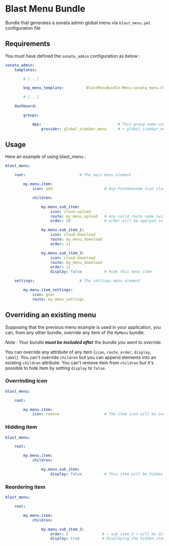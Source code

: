 # Blast Menu Bundle

Bundle that generates a sonata admin global menu via `blast_menu.yml` configuration file

## Requirements

You must have defined the `sonata_admin` configuration as below :

```yaml
sonata_admin:
    templates:

        # [...]

        knp_menu_template:          BlastMenuBundle:Menu:sonata_menu.html.twig

        # [...]

    dashboard:

        groups:

            App:                                  # This group name could be any string
                provider: global_sidebar_menu     # « global_sidebar_menu » is the BlastMenuBundle menu provider
```

## Usage

Here an example of using blast_menu :

```yaml
blast_menu:

    root:                        # The main menu element

        my.menu.item:
            icon: add                       # Any FontAwesome icon class name (without the « fa- »)

            children:

                my.menu.sub_item:
                    icon: cloud-upload
                    route: my_menu_upload   # any valid route name (without mandatory parameters)
                    order: 10               # order will be applyed in current menu depth only

                my.menu.sub_item_2:
                    icon: cloud-download
                    route: my_menu_download
                    order: 11

                my.menu.sub_item_3:
                    icon: cloud-download
                    route: my_menu_download
                    order: 12
                    display: false          # Hide this menu item

    settings:                    # The settings menu element

        my.menu.item_settings:
            icon: gear
            route: my_menu_settings
```

## Overriding an existing menu

Supposing that the previous menu example is used in your application, you can, from any other bundle, override any item of the `MyMenu` bundle.

_Note : Your bundle **must be included after** the bundle you want to override._

You can override any attribute of any item (`icon`, `route`, `order`, `display`, `label`). You can't override `children` but you can append elements into an existing `children` attribute. You can't remove item from `children` but it's possible to hide item by setting `display` to `false`.

### Overrinding icon

```yaml
blast_menu:

    root:

        my.menu.item:
            icon: remove                    # The item icon will be overriden
```

### Hidding item

```yaml
blast_menu:

    root:

        my.menu.item:
            children:

                my.menu.sub_item:
                    display: false          # This item will be hidden
```

### Reordering item

```yaml
blast_menu:

    root:

        my.menu.item:
            children:

                my.menu.sub_item_3:
                    order: 5               # « sub_item_3 » will be displayed before « my.menu.sub_item »
                    display: true          # Displaying the hidden item
```
